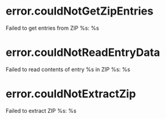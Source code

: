# error.couldNotGetZipEntries

Failed to get entries from ZIP %s: %s

# error.couldNotReadEntryData

Failed to read contents of entry %s in ZIP %s: %s

# error.couldNotExtractZip

Failed to extract ZIP %s: %s
